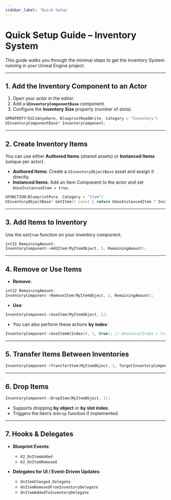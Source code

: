 ```yaml
---
sidebar_label: 'Quick Setup'
---
```


# Quick Setup Guide – Inventory System

This guide walks you through the minimal steps to get the Inventory System running in your Unreal Engine project.

---

## 1. Add the Inventory Component to an Actor

1. Open your actor in the editor.
2. Add a **`UInventoryComponentBase`** component.
3. Configure the **Inventory Size** property (number of slots).

```cpp
UPROPERTY(EditAnywhere, BlueprintReadWrite, Category = "Inventory")
UInventoryComponentBase* InventoryComponent;
```

---

## 2. Create Inventory Items

You can use either **Authored Items** (shared assets) or **Instanced Items** (unique per actor).

* **Authored Items**: Create a `UInventoryObjectBase` asset and assign it directly.
* **Instanced Items**: Add an Item Component to the actor and set `bUseInstancedItem = true`.

```cpp
UFUNCTION(BlueprintPure, Category = "Item")
UInventoryObjectBase* GetItem() const { return bUseInstancedItem ? InstancedItem : Item; }
```

---

## 3. Add Items to Inventory

Use the `AddItem` function on your inventory component.

```cpp
int32 RemainingAmount;
InventoryComponent->AddItem(MyItemObject, 5, RemainingAmount);
```

---

## 4. Remove or Use Items

* **Remove**:

```cpp
int32 RemainingAmount;
InventoryComponent->RemoveItem(MyItemObject, 2, RemainingAmount);
```

* **Use**:

```cpp
InventoryComponent->UseItem(MyItemObject, 1);
```

* You can also perform these actions **by index**:

```cpp
InventoryComponent->UseItemAtIndex(0, 1, true); // bUseLocalIndex = true
```

---

## 5. Transfer Items Between Inventories

```cpp
InventoryComponent->TransferItem(MyItemObject, 1, TargetInventoryComponent);
```

---

## 6. Drop Items

```cpp
InventoryComponent->DropItem(MyItemObject, 1);
```

* Supports dropping **by object** or **by slot index**.
* Triggers the item’s `OnDrop` function if implemented.

---

## 7. Hooks & Delegates

* **Blueprint Events**:

  * `K2_OnItemAdded`
  * `K2_OnItemRemoved`
* **Delegates for UI / Event-Driven Updates**:

  * `OnItemChanged_Delegate`
  * `OnItemRemovedFromInventoryDelegate`
  * `OnItemAddedToInventoryDelegate`

